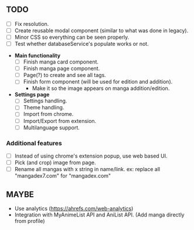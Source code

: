 ## TODO

- [ ] Fix resolution.
- [ ] Create reusable modal component (similar to what was done in legacy).
- [ ] Minor CSS so everything can be seen properly.
- [ ] Test whether databaseService's populate works or not.

- **Main functionality**
    - [ ] Finish manga card component.
    - [ ] Finish manga page component.
    - [ ] Page(?) to create and see all tags.
    - [ ] Finish form component (will be used for edition and addition).
        - Make it so the image appears on manga addition/edition.

- **Settings page**
    - [ ] Settings handling.
    - [ ] Theme handling.
    - [ ] Import from chrome.
    - [ ] Import/Export from extension.
    - [ ] Multilanguage support.

### **Additional features**
- [ ] Instead of using chrome's extension popup, use web based UI.
- [ ] Pick (and crop) image from page.
- [ ] Rename all mangas with x string in name/link. ex: replace all "mangadex7.com" for "mangadex.com"

## MAYBE
- Use analytics (https://ahrefs.com/web-analytics)
- Integration with MyAnimeList API and AniList API. (Add manga directly from profile)